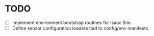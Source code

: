 # TODO

- [ ] Implement environment bootstrap routines for Isaac Sim.
- [ ] Define sensor configuration loaders tied to config/env manifests.
